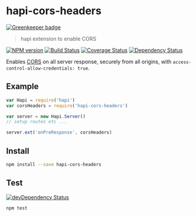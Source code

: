 # hapi-cors-headers

[![Greenkeeper badge](https://badges.greenkeeper.io/gr2m/hapi-cors-headers.svg)](https://greenkeeper.io/)

> hapi extension to enable CORS

[![NPM version](https://badge.fury.io/js/hapi-cors-headers.svg)](https://www.npmjs.com/package/hapi-cors-headers)
[![Build Status](https://travis-ci.org/gr2m/hapi-cors-headers.svg?branch=master)](https://travis-ci.org/gr2m/hapi-cors-headers)
[![Coverage Status](https://coveralls.io/repos/gr2m/hapi-cors-headers/badge.svg?branch=master)](https://coveralls.io/r/gr2m/hapi-cors-headers?branch=master)
[![Dependency Status](https://david-dm.org/gr2m/hapi-cors-headers.svg)](https://david-dm.org/gr2m/hapi-cors-headers)

Enables [CORS](https://developer.mozilla.org/en-US/docs/Web/HTTP/Access_control_CORS) on
all server response, securely from all origins, with `access-control-allow-credentials: true`.

## Example

```js
var Hapi = require('hapi')
var corsHeaders = require('hapi-cors-headers')

var server = new Hapi.Server()
// setup routes etc ...

server.ext('onPreResponse', corsHeaders)
```

## Install

```bash
npm install --save hapi-cors-headers
```

## Test

[![devDependency Status](https://david-dm.org/gr2m/hapi-cors-headers/dev-status.svg)](https://david-dm.org/gr2m/hapi-cors-headers#info=devDependencies)

```bash
npm test
```
